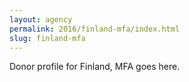 ```yaml
---
layout: agency
permalink: 2016/finland-mfa/index.html
slug: finland-mfa
---
```


Donor profile for Finland, MFA goes here.
